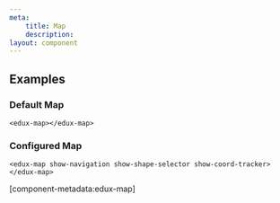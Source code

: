 ```yaml
---
meta:
    title: Map
    description:
layout: component
---
```


## Examples

### Default Map

```html:preview
<edux-map></edux-map>
```

### Configured Map

```html:preview
<edux-map show-navigation show-shape-selector show-coord-tracker></edux-map>
```

[component-metadata:edux-map]
